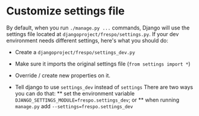# Customize settings file

By default, when you run `./manage.py ...` commands, Django will use the settings file located at `djangoproject/frespo/settings.py`.
If your dev environment needs different settings, here's what you should do:

* Create a `djangoproject/frespo/settings_dev.py`

* Make sure it imports the original settings file (`from settings import *`)

* Override / create new properties on it.

* Tell django to use `settings_dev` instead of `settings`
  There are two ways you can do that:
  ** set the environment variable `DJANGO_SETTINGS_MODULE=frespo.settings_dev`; or
  ** when running `manage.py` add `--settings=frespo.settings_dev`
